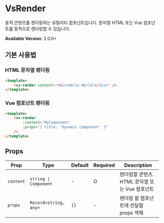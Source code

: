 # VsRender

동적 콘텐츠를 렌더링하는 유틸리티 컴포넌트입니다. 문자열 HTML 또는 Vue 컴포넌트를 동적으로 렌더링할 수 있습니다.

**Available Version**: 2.0.0+

## 기본 사용법

### HTML 문자열 렌더링

```html
<template>
    <vs-render content="<div>Hello World!</div>" />
</template>
```

### Vue 컴포넌트 렌더링

```html
<template>
    <vs-render
        :content="MyComponent"
        :props="{ title: 'Dynamic Component' }"
    />
</template>
```

## Props

| Prop      | Type                  | Default | Required | Description                                    |
| --------- | --------------------- | ------- | -------- | ---------------------------------------------- |
| `content` | `string \| Component` | -       | O        | 렌더링할 콘텐츠. HTML 문자열 또는 Vue 컴포넌트 |
| `props`   | `Record<string, any>` | `{}`    | -        | 렌더링 할 컴포넌트에 전달할 props 객체         |
